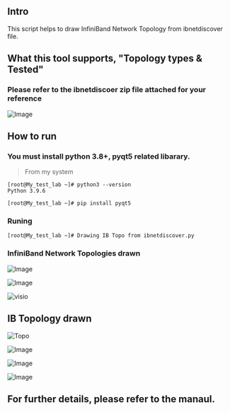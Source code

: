 ## Intro

 This script helps to draw InfiniBand Network Topology from ibnetdiscover file.
 
## What this tool supports, "Topology types & Tested"
 ### Please refer to the ibnetdiscoer zip file attached for your reference

![Image](https://github.com/user-attachments/assets/7e9b8b90-a8d5-483e-98fe-b1061e6c9346)

## How to run

 ### You must install python 3.8+, pyqt5 related libarary. 

> From my system
     
```
[root@My_test_lab ~]# python3 --version
Python 3.9.6

[root@My_test_lab ~]# pip install pyqt5

```

 ### Runing
      

```
[root@My_test_lab ~]# Drawing IB Topo from ibnetdiscover.py

```

 ### InfiniBand Network Topologies drawn

![Image](https://github.com/user-attachments/assets/263ca6ff-1c1c-485b-80be-7a691593b57a)

![Image](https://github.com/user-attachments/assets/0ed821ea-2309-40de-aae7-ed3dd358a2a9)

![visio](https://github.com/HyungKwang/My-Programing/assets/91254602/8addb4bd-6225-433c-b21d-f7daa4b04ffd)

## IB Topology drawn
 
![Topo](https://github.com/HyungKwang/My-Programing/assets/91254602/6175cb2c-59d8-4fea-a275-87070aefacd1)

![Image](https://github.com/user-attachments/assets/0db3117d-eb1e-42ab-978f-60eb8d953a3e)

![Image](https://github.com/user-attachments/assets/bab8c79c-ae16-4c7b-9f19-cad311e2efa5)

![Image](https://github.com/user-attachments/assets/38ee8f63-d7a5-4ae7-9bd5-4a940863b8cc)


## For further details, please refer to the manaul.
